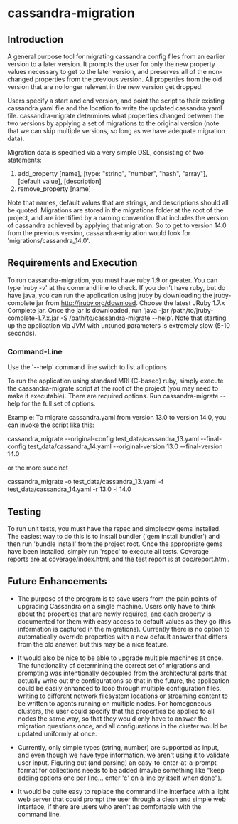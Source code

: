 cassandra-migration
===================

Introduction
------------
A general purpose tool for migrating cassandra config files from an earlier version to a later version.  It prompts the user for only the new property values necessary to get to the later version, and preserves all of the non-changed properties from the previous version.  All properties from the old version that are no longer relevent in the new version get dropped.

Users specify a start and end version, and point the script to their existing cassandra.yaml file and the location to write the updated cassandra.yaml file.  cassandra-migrate determines what properties changed between the two versions by applying a set of migrations to the original version (note that we can skip multiple versions, so long as we have adequate migration data).  

Migration data is specified via a very simple DSL, consisting of two statements:

1. add_property [name], [type: "string", "number", "hash", "array"], [default value], [description]
2. remove_property [name]

Note that names, default values that are strings, and descriptions should all be quoted.  Migrations are stored in the migrations folder at the root of the project, and are identified by a naming convention that includes the version of cassandra achieved by applying that migration.  So to get to version 14.0 from the previous version, cassandra-migration would look for 'migrations/cassandra_14.0'.

Requirements and Execution
--------------------------
To run cassandra-migration, you must have ruby 1.9 or greater.  You can type 'ruby -v' at the command line to check.  If you don't have ruby, but do have java, you can run the application using jruby by downloading the jruby-complete jar from http://jruby.org/download.  Choose the latest JRuby 1.7.x Complete jar.  Once the jar is downloaded, run 'java -jar /path/to/jruby-complete-1.7.x.jar -S /path/to/cassandra-migrate --help'.  Note that starting up the application via JVM with untuned parameters is extremely slow (5-10 seconds).

### Command-Line ###
Use the '--help' command line switch to list all options

To run the application using standard MRI (C-based) ruby, simply execute the cassandra-migrate script at the root of the project (you may need to make it executable).  There are required options.  Run cassandra-migrate --help for the full set of options.

Example: To migrate cassandra.yaml from version 13.0 to version 14.0, you can invoke the script like this:

cassandra_migrate --original-config test_data/cassandra_13.yaml --final-config test_data/cassandra_14.yaml --original-version 13.0 --final-version 14.0

or the more succinct

cassandra_migrate -o test_data/cassandra_13.yaml -f test_data/cassandra_14.yaml -r 13.0 -i 14.0

Testing
-------
To run unit tests, you must have the rspec and simplecov gems installed.  The easiest way to do this is to install bundler ('gem install bundler') and then run 'bundle install' from the project root.  Once the appropriate gems have been installed, simply run 'rspec' to execute all tests.  Coverage reports are at coverage/index.html, and the test report is at doc/report.html.

Future Enhancements
-------------------
* The purpose of the program is to save users from the pain points of upgrading Cassandra on a single machine.  Users only have to think about the properties that are newly required, and each property is documented for them with easy access to default values as they go (this information is captured in the migrations).  Currently there is no option to automatically override properties with a new default answer that differs from the old answer, but this may be a nice feature.

* It would also be nice to be able to upgrade multiple machines at once.  The functionality of determining the correct set of migrations and prompting was intentionally decoupled from the architectural parts that actually write out the configurations so that in the future, the application could be easily enhanced to loop through multiple configuration files, writing to different network filesystem locations or streaming content to be written to agents running on multiple nodes.  For homogeneous clusters, the user could specify that the properties be applied to all nodes the same way, so that they would only have to answer the migration questions once, and all configurations in the cluster would be updated uniformly at once.

* Currently, only simple types (string, number) are supported as input, and even though we have type information, we aren't using it to validate user input.  Figuring out (and parsing) an easy-to-enter-at-a-prompt format for collections needs to be added (maybe something like "keep adding options one per line... enter 'c' on a line by itself when done").

* It would be quite easy to replace the command line interface with a light web server that could prompt the user through a clean and simple web interface, if there are users who aren't as comfortable with the command line.

